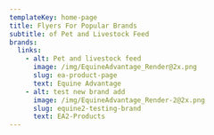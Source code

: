 ```yaml
---
templateKey: home-page
title: Flyers For Popular Brands
subtitle: of Pet and Livestock Feed
brands:
  links:
    - alt: Pet and livestock feed
      image: /img/EquineAdvantage_Render@2x.png
      slug: ea-product-page
      text: Equine Advantage
    - alt: test new brand add
      image: /img/EquineAdvantage_Render-2@2x.png
      slug: equine2-testing-brand
      text: EA2-Products
---
```


